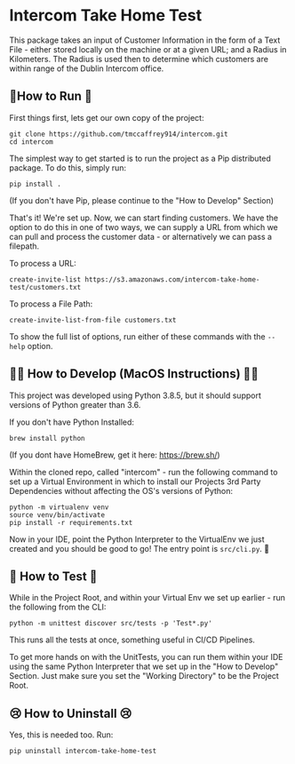# Intercom Take Home Test
This package takes an input of Customer Information in the form of a Text File - either stored locally on the machine 
or at a given URL; and a Radius in Kilometers. The Radius is used then to determine which customers are within range 
of the Dublin Intercom office.

## 🏃How to Run 🚶
First things first, lets get our own copy of the project:
```shell script
git clone https://github.com/tmccaffrey914/intercom.git
cd intercom
```

The simplest way to get started is to run the project as a Pip distributed package. To do this, simply run:
```shell script
pip install .
```
(If you don't have Pip, please continue to the "How to Develop" Section)

That's it! We're set up. Now, we can start finding customers. We have the option to do this in one of two ways, we 
can supply a URL from which we can pull and process the customer data - or alternatively we can pass a filepath.

To process a URL:
```shell script
create-invite-list https://s3.amazonaws.com/intercom-take-home-test/customers.txt
``` 
To process a File Path:
```shell script
create-invite-list-from-file customers.txt
``` 

To show the full list of options, run either of these commands with the `--help` option.

## 👨‍💻 How to Develop (MacOS Instructions) 👩‍💻
This project was developed using Python 3.8.5, but it should support versions of Python greater than 3.6.

If you don't have Python Installed:
```shell script
brew install python
```
(If you dont have HomeBrew, get it here: https://brew.sh/)

Within the cloned repo, called "intercom" - run the following command to set up a Virtual Environment in which 
to install our Projects 3rd Party Dependencies without affecting the OS's versions of Python:
```shell script
python -m virtualenv venv
source venv/bin/activate
pip install -r requirements.txt
```
Now in your IDE, point the Python Interpreter to the VirtualEnv we just created and you should be good to go! 
The entry point is `src/cli.py`. 🤫

## 🧪 How to Test 🧪
While in the Project Root, and within your Virtual Env we set up earlier -  run the following from the CLI:
```shell script
python -m unittest discover src/tests -p 'Test*.py'
```
This runs all the tests at once, something useful in CI/CD Pipelines.

To get more hands on with the UnitTests, you can run them within your IDE using the same Python Interpreter 
that we set up in the "How to Develop" Section. Just make sure you set the "Working Directory" to be the 
Project Root.

## 😢 How to Uninstall 😢
Yes, this is needed too. Run: 
```shell script
pip uninstall intercom-take-home-test
```
